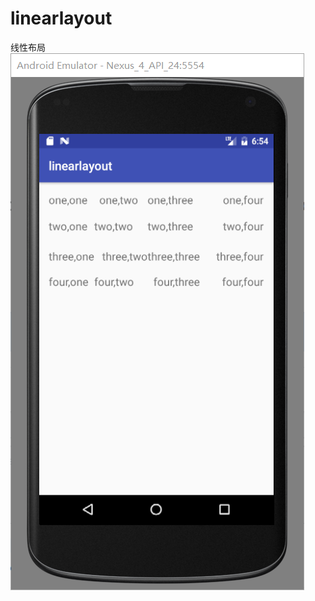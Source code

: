 # linearlayout
线性布局</br>
![image](https://github.com/Incredible-May/linearlayout/blob/master/linearlayout.png)

